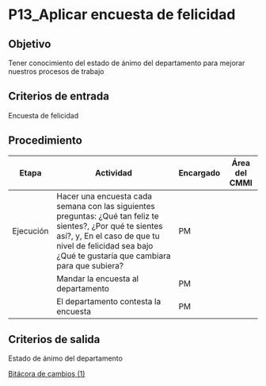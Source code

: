 # P13_Aplicar encuesta de felicidad

## Objetivo

Tener conocimiento del estado de ánimo del departamento para mejorar nuestros procesos de trabajo

## Criterios de entrada

Encuesta de felicidad

## Procedimiento

| Etapa | Actividad | Encargado | Área del CMMI |
| --- | --- | --- | --- |
| Ejecución | Hacer una encuesta cada semana con las siguientes preguntas: ¿Qué tan feliz te sientes?, ¿Por qué te sientes así?, y, En el caso de que tu nivel de felicidad sea bajo ¿Qué te gustaría que cambiara para que subiera? | PM |  |
|  | Mandar la encuesta al departamento | PM |  |
|  | El departamento contesta la encuesta | PM |  |

## Criterios de salida

Estado de ánimo del departamento

[Bitácora de cambios (1)](P13_Aplicar%20encuesta%20de%20felicidad%20219dd1fc3140429fb23cbbae56f6ed9d/Bita%CC%81cora%20de%20cambios%20(1)%2075e9771260c64839b21a7e9a33922657.csv)